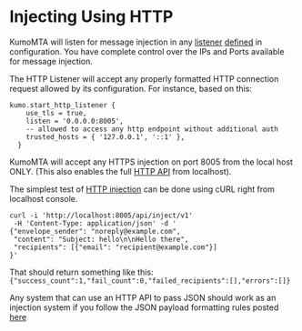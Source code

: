 # Injecting Using HTTP

KumoMTA will listen for message injection in any [listener](https://docs.kumomta.com/reference/kumo/start_esmtp_listener/) [defined](https://docs.kumomta.com/reference/kumo/start_http_listener/) in configuration. You have complete control over the IPs and Ports available for message injection.

The HTTP Listener will accept any properly formatted HTTP connection request allowed by its configuration.  For instance, based on this:
```console
kumo.start_http_listener {
    use_tls = true,
    listen = '0.0.0.0:8005',
    -- allowed to access any http endpoint without additional auth
    trusted_hosts = { '127.0.0.1', '::1' },
  }
```
KumoMTA will accept any HTTPS injection on port 8005 from the local host ONLY. (This also enables the full [HTTP API](https://docs.kumomta.com/reference/http/) from localhost).


The simplest test of [HTTP injection](https://docs.kumomta.com/reference/http/api_inject_v1/) can be done using cURL right from localhost console.

```console
curl -i 'http://localhost:8005/api/inject/v1' 
 -H 'Content-Type: application/json' -d '
{"envelope_sender": "noreply@example.com",
 "content": "Subject: hello\n\nHello there",
 "recipients": [{"email": "recipient@example.com"}]
}'
```
That should return something like this:
`{"success_count":1,"fail_count":0,"failed_recipients":[],"errors":[]}`

Any system that can use an HTTP API to pass JSON should work as an injection system if you follow the JSON payload formatting rules posted [here](https://docs.kumomta.com/reference/http/api_inject_v1/) 



